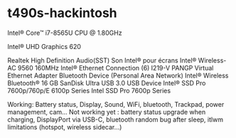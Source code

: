 # t490s-hackintosh

Intel® Core™ i7-8565U CPU @ 1.80GHz

Intel® UHD Graphics 620

Realtek High Definition Audio(SST)
Son Intel® pour écrans
Intel® Wireless-AC 9560 160MHz
Intel® Ethernet Connection (6) I219-V
PANGP Virtual Ethernet Adapter
Bluetooth Device (Personal Area Network)
Intel® Wireless Bluetooth®
16 GB
SanDisk Ultra USB 3.0 USB Device
Intel® SSD Pro 7600p/760p/E 6100p Series
Intel SSD Pro 7600p Series

Working: Battery status, Display, Sound, WiFi, bluetooth, Trackpad, power management, cam…
Not working yet : battery status upgrade when charging, DisplayPort via USB-C, bluetooth random bug after sleep, itlwm limitations (hotspot, wireless sidecar…)


